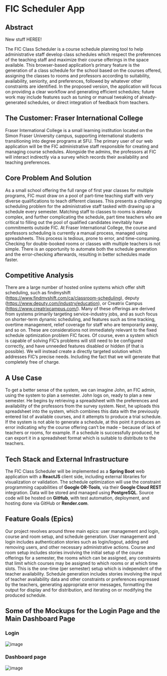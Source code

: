 # FIC Scheduler App

## Abstract

New stuff HEREE!

The FIC Class Scheduler is a course schedule planning tool to help administrative staff develop class schedules which respect the preferences of the teaching staff and maximize their course offerings in the space available. This browser-based application’s primary feature is the generation of a class schedule for the school based on the courses offered, assigning the classes to rooms and professors according to suitability, availability, seniority, and preferences, followed by whatever other constraints are identified. In the proposed version, the application will focus on providing a clear workflow and generating efficient schedules; future work may include features such as tuning or manual tweaking of already-generated schedules, or direct integration of feedback from teachers.

## The Customer: Fraser International College

Fraser International College is a small learning institution located on the Simon Fraser University campus, supporting international students transitioning into degree programs at SFU.
The primary user of our web application will be the FIC administrative staff responsible for creating and managing course schedules. Alongside the admins, the professors at FIC will interact indirectly via a survey which records their availability and teaching preferences.

## Core Problem And Solution

As a small school offering the full range of first year classes for multiple programs, FIC must draw on a pool of part-time teaching staff with very diverse qualifications to teach different classes. This presents a challenging scheduling problem for the administrative staff tasked with drawing up a schedule every semester. Matching staff to classes to rooms is already complex, and further complicating the schedule, part time teachers who are critical to filling out the pool of qualified candidates inevitably have commitments outside FIC.
At Fraser International College, the course and professors scheduling is currently a manual process, managed using spreadsheets. This process is tedious, prone to error, and time-consuming. Checking for double-booked rooms or classes with multiple teachers is not simple. There is an opportunity to automate both the schedule generation and the error-checking afterwards, resulting in better schedules made faster.

## Competitive Analysis

There are a large number of hosted online systems which offer shift scheduling, such as findmyshift (<https://www.findmyshift.com/ca/classroom-scheduling>), deputy (<https://www.deputy.com/industry/education>), or Creatrix Campus (<https://www.creatrixcampus.com/>). Many of these offerings are derived from systems primarily targeting service-industry jobs, and as such focus on shorter-term dynamic scheduling, and features such as time tracking, overtime management, relief coverage for staff who are temporarily away, and so on. These are considerations not immediately relevant to the fixed schedule optimization problem FIC faces. Of course, even a system which is capable of solving FIC’s problems will still need to be configured correctly, and have unneeded features disabled or hidden (if that is possible). We will instead create a directly targeted solution which addresses FIC’s precise needs. Including the fact that we will generate that completely free of charge.

## A Use Case

To get a better sense of the system, we can imagine John, an FIC admin, using the system to plan a semester.
John logs on, ready to plan a new semester. He begins by retrieving a spreadsheet with the preferences and availability of the professors from the survey system. Next, he uploads this spreadsheet into the system, which combines this data with the previously entered list of available courses, and it attempts to produce a trial schedule. If the system is not able to generate a schedule, at this point it produces an error indicating why the course offering can’t be made – because of lack of teachers or rooms, for example. If a schedule is successfully produced, he can export it in a spreadsheet format which is suitable to distribute to the teachers.

## Tech Stack and External Infrastructure

The FIC Class Scheduler will be implemented as a **Spring Boot** web application with a **ReactJS** client side, including external libraries for visualization or validation. The schedule optimization will use the constraint programming capabilities of **Google OR-Tools**, via their **Google Cloud REST** integration. Data will be stored and managed using **PostgreSQL**.
Source code will be hosted on **GitHub**, with test automation, deployment, and hosting done via GitHub or **Render.com**.

## Feature Goals (Epics)

Our project revolves around three main epics: user management and login, course and room setup, and schedule generation.
User management and login includes authentication stories such as login/logout, adding and removing users, and other necessary administrative actions.
Course and room setup includes stories involving the initial setup of the course offerings for a semester, the rooms which can be assigned, any constraints that limit which courses may be assigned to which rooms or at which time slots. This is the one-time (per semester) setup which is independent of the teacher availability.
Schedule generation includes stories involving the input of teacher availability data and other constraints or preferences expressed by the teachers, generating appropriate error messages, formatting the output for display and for distribution, and iterating on or modifying the produced schedule.

## Some of the Mockups for the Login Page and the Main Dashboard Page

### Login

![image](https://github.com/peyz21/FIC-Scheduler/assets/64120482/393b294a-fe49-41ee-b990-a653a877b670)

### Dashboard page

![image](https://github.com/peyz21/FIC-Scheduler/assets/64120482/8e4b5d5f-3bf9-43d3-956f-9d38b7dec2bf)
